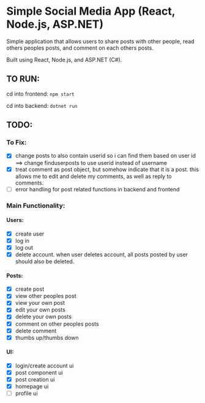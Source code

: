 # Simple Social Media App (React, Node.js, ASP.NET)
Simple application that allows users to share posts with other people, read others peoples posts, and comment on each others posts.

Built using React, Node.js, and ASP.NET (C#).

## TO RUN:
cd into frontend: `npm start`

cd into backend: `dotnet run`

## TODO:

### To Fix:

- [x] change posts to also contain userid so i can find them based on user id ==> change finduserposts to use userid instead of username
- [x] treat comment as post object, but somehow indicate that it is a post. this allows me to edit and delete my comments, as well as reply to comments.
- [ ] error handling for post related functions in backend and frontend

### Main Functionality:

#### Users:
- [x] create user
- [x] log in
- [x] log out
- [x] delete account. when user deletes account, all posts posted by user should also be deleted.

#### Posts:
- [x] create post
- [x] view other peoples post
- [x] view your own post
- [x] edit your own posts
- [x] delete your own posts
- [x] comment on other peoples posts
- [x] delete comment
- [x] thumbs up/thumbs down

#### UI:
- [x] login/create account ui
- [x] post component ui
- [x] post creation ui
- [x] homepage ui
- [ ] profile ui
